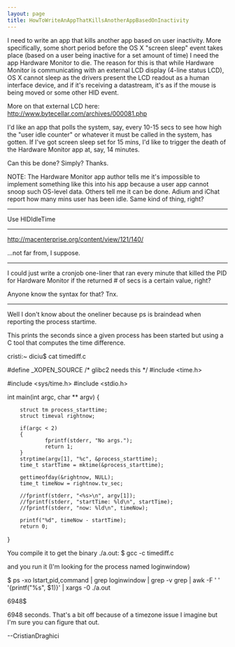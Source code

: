 ```yaml
---
layout: page
title: HowToWriteAnAppThatKillsAnotherAppBasedOnInactivity
---
```





I need to write an app that kills another app based on user inactivity.  More specifically, some short period before the OS X "screen sleep" event takes place (based on a user being inactive for a set amount of time) I need the app Hardware Monitor to die.  The reason for this is that while Hardware Monitor is communicating with an external LCD display (4-line status LCD), OS X cannot sleep as the drivers present the LCD readout as a human interface device, and if it's receiving a datastream, it's as if the mouse is being moved or some other HID event.

More on that external LCD here:
http://www.bytecellar.com/archives/000081.php


I'd like an app that polls the system, say, every 10-15 secs to see how high the "user idle counter" or whatever it must be called in the system, has gotten.  If I've got screen sleep set for 15 mins, I'd like to trigger the death of the Hardware Monitor app at, say, 14 minutes.  

Can this be done?  Simply?  Thanks.

NOTE: The Hardware Monitor app author tells me it's impossible to implement something like this into his app because a user app cannot snoop such OS-level data.  Others tell me it can be done.  Adium and iChat report how many mins user has been idle.  Same kind of thing, right?

----

Use HIDIdleTime

----

http://macenterprise.org/content/view/121/140/

...not far from, I suppose.

----

I could just write a cronjob one-liner that ran every minute that killed the PID for Hardware Monitor if the returned # of secs is a certain value, right? 

Anyone know the syntax for that?  Tnx.

----

Well I don't know about the oneliner because ps is braindead when reporting the process startime.

This prints the seconds since a given process has been started but using a C tool that computes the time difference.

cristi:~ diciu$ cat timediff.c 
    
#define _XOPEN_SOURCE /* glibc2 needs this */
#include <time.h>

#include <sys/time.h>
#include <stdio.h>

int main(int argc, char **  argv)
{


        struct tm process_starttime;
        struct timeval rightnow;

        if(argc < 2)
        {
                fprintf(stderr, "No args.");
                return 1;
        }
        strptime(argv[1], "%c", &process_starttime);
        time_t startTime = mktime(&process_starttime);

        gettimeofday(&rightnow, NULL);
        time_t timeNow = rightnow.tv_sec;

        //fprintf(stderr, "<%s>\n", argv[1]);
        //fprintf(stderr, "startTime: %ld\n", startTime);
        //fprintf(stderr, "now: %ld\n", timeNow);

        printf("%d", timeNow - startTime); 
        return 0;
}


You compile it to get the binary ./a.out:
$ gcc -c timediff.c 

and you run it (I'm looking for the process named loginwindow)

$ ps -xo lstart,pid,command | grep loginwindow | grep -v grep | awk -F '   ' '{printf("%s", $1)}' | xargs -0 ./a.out

6948$ 

6948 seconds. That's a bit off because of a timezone issue I imagine but I'm sure you can figure that out.

--CristianDraghici

